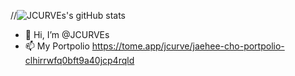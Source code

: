 //![JCURVEs's gitHub stats](https://github-readme-stats.vercel.app/api?username=JCURVEs&show_icons=true&theme=radical)

- 👋 Hi, I’m @JCURVEs
- 📫 My Portpolio https://tome.app/jcurve/jaehee-cho-portpolio-clhirrwfq0bft9a40jcp4rqld

<!---
JCURVEs/JCURVEs is a ✨ special ✨ repository because its `README.md` (this file) appears on your GitHub profile.
You can click the Preview link to take a look at your changes.
--->
